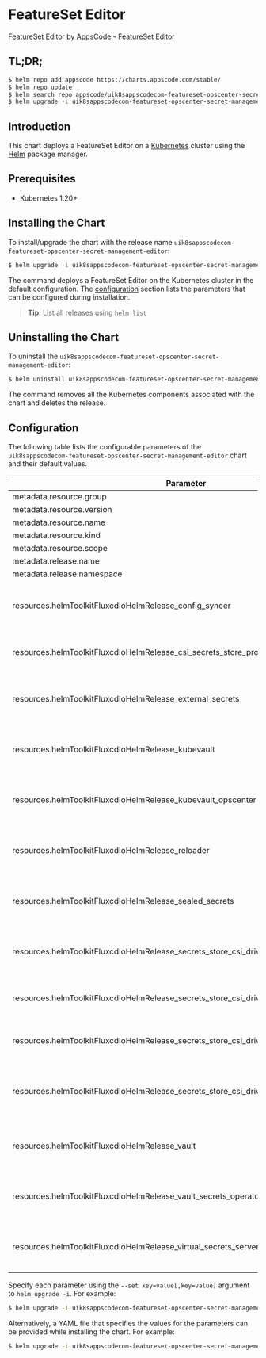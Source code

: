 # FeatureSet Editor

[FeatureSet Editor by AppsCode](https://appscode.com) - FeatureSet Editor

## TL;DR;

```bash
$ helm repo add appscode https://charts.appscode.com/stable/
$ helm repo update
$ helm search repo appscode/uik8sappscodecom-featureset-opscenter-secret-management-editor --version=v0.17.0
$ helm upgrade -i uik8sappscodecom-featureset-opscenter-secret-management-editor appscode/uik8sappscodecom-featureset-opscenter-secret-management-editor -n default --create-namespace --version=v0.17.0
```

## Introduction

This chart deploys a FeatureSet Editor on a [Kubernetes](http://kubernetes.io) cluster using the [Helm](https://helm.sh) package manager.

## Prerequisites

- Kubernetes 1.20+

## Installing the Chart

To install/upgrade the chart with the release name `uik8sappscodecom-featureset-opscenter-secret-management-editor`:

```bash
$ helm upgrade -i uik8sappscodecom-featureset-opscenter-secret-management-editor appscode/uik8sappscodecom-featureset-opscenter-secret-management-editor -n default --create-namespace --version=v0.17.0
```

The command deploys a FeatureSet Editor on the Kubernetes cluster in the default configuration. The [configuration](#configuration) section lists the parameters that can be configured during installation.

> **Tip**: List all releases using `helm list`

## Uninstalling the Chart

To uninstall the `uik8sappscodecom-featureset-opscenter-secret-management-editor`:

```bash
$ helm uninstall uik8sappscodecom-featureset-opscenter-secret-management-editor -n default
```

The command removes all the Kubernetes components associated with the chart and deletes the release.

## Configuration

The following table lists the configurable parameters of the `uik8sappscodecom-featureset-opscenter-secret-management-editor` chart and their default values.

|                                         Parameter                                          | Description |                                                                                                                                                                                                                                                                                                                                                                                              Default                                                                                                                                                                                                                                                                                                                                                                                              |
|--------------------------------------------------------------------------------------------|-------------|---------------------------------------------------------------------------------------------------------------------------------------------------------------------------------------------------------------------------------------------------------------------------------------------------------------------------------------------------------------------------------------------------------------------------------------------------------------------------------------------------------------------------------------------------------------------------------------------------------------------------------------------------------------------------------------------------------------------------------------------------------------------------------------------------|
| metadata.resource.group                                                                    |             | <code>ui.k8s.appscode.com</code>                                                                                                                                                                                                                                                                                                                                                                                                                                                                                                                                                                                                                                                                                                                                                                  |
| metadata.resource.version                                                                  |             | <code>v1alpha1</code>                                                                                                                                                                                                                                                                                                                                                                                                                                                                                                                                                                                                                                                                                                                                                                             |
| metadata.resource.name                                                                     |             | <code>featuresets</code>                                                                                                                                                                                                                                                                                                                                                                                                                                                                                                                                                                                                                                                                                                                                                                          |
| metadata.resource.kind                                                                     |             | <code>FeatureSet</code>                                                                                                                                                                                                                                                                                                                                                                                                                                                                                                                                                                                                                                                                                                                                                                           |
| metadata.resource.scope                                                                    |             | <code>Cluster</code>                                                                                                                                                                                                                                                                                                                                                                                                                                                                                                                                                                                                                                                                                                                                                                              |
| metadata.release.name                                                                      |             | <code>RELEASE-NAME</code>                                                                                                                                                                                                                                                                                                                                                                                                                                                                                                                                                                                                                                                                                                                                                                         |
| metadata.release.namespace                                                                 |             | <code>default</code>                                                                                                                                                                                                                                                                                                                                                                                                                                                                                                                                                                                                                                                                                                                                                                              |
| resources.helmToolkitFluxcdIoHelmRelease_config_syncer                                     |             | <code>{"apiVersion":"helm.toolkit.fluxcd.io/v2","kind":"HelmRelease","metadata":{"labels":{"app.kubernetes.io/component":"config-syncer"},"name":"config-syncer","namespace":"kubeops"},"spec":{"chart":{"spec":{"chart":"config-syncer","sourceRef":{"kind":"HelmRepository","name":"appscode-charts-oci","namespace":"kubeops"},"version":"v0.15.2"}},"install":{"crds":"CreateReplace","createNamespace":true,"remediation":{"retries":-1}},"interval":"5m","releaseName":"config-syncer","storageNamespace":"kubeops","targetNamespace":"kubeops","timeout":"30m","upgrade":{"crds":"CreateReplace","remediation":{"retries":-1}},"values":{"mode":"enterprise"}}}</code>                                                                                                                     |
| resources.helmToolkitFluxcdIoHelmRelease_csi_secrets_store_provider_azure                  |             | <code>{"apiVersion":"helm.toolkit.fluxcd.io/v2","kind":"HelmRelease","metadata":{"labels":{"app.kubernetes.io/component":"csi-secrets-store-provider-azure"},"name":"csi-secrets-store-provider-azure","namespace":"kubeops"},"spec":{"chart":{"spec":{"chart":"csi-secrets-store-provider-azure","sourceRef":{"kind":"HelmRepository","name":"appscode-charts-oci","namespace":"kubeops"},"version":"1.5.2"}},"install":{"crds":"CreateReplace","createNamespace":true,"remediation":{"retries":-1}},"interval":"5m","releaseName":"csi-secrets-store-provider-azure","storageNamespace":"kubeops","targetNamespace":"kubeops","timeout":"30m","upgrade":{"crds":"CreateReplace","remediation":{"retries":-1}}}}</code>                                                                          |
| resources.helmToolkitFluxcdIoHelmRelease_external_secrets                                  |             | <code>{"apiVersion":"helm.toolkit.fluxcd.io/v2","kind":"HelmRelease","metadata":{"labels":{"app.kubernetes.io/component":"external-secrets"},"name":"external-secrets","namespace":"kubeops"},"spec":{"chart":{"spec":{"chart":"external-secrets","sourceRef":{"kind":"HelmRepository","name":"appscode-charts-oci","namespace":"kubeops"},"version":"0.9.12"}},"install":{"crds":"CreateReplace","createNamespace":true,"remediation":{"retries":-1}},"interval":"5m","releaseName":"external-secrets","storageNamespace":"kubeops","targetNamespace":"kubeops","timeout":"30m","upgrade":{"crds":"CreateReplace","remediation":{"retries":-1}}}}</code>                                                                                                                                         |
| resources.helmToolkitFluxcdIoHelmRelease_kubevault                                         |             | <code>{"apiVersion":"helm.toolkit.fluxcd.io/v2","kind":"HelmRelease","metadata":{"labels":{"app.kubernetes.io/component":"kubevault"},"name":"kubevault","namespace":"kubeops"},"spec":{"chart":{"spec":{"chart":"kubevault","sourceRef":{"kind":"HelmRepository","name":"appscode-charts-oci","namespace":"kubeops"},"version":"v2025.2.10"}},"install":{"crds":"CreateReplace","createNamespace":true,"remediation":{"retries":-1}},"interval":"5m","releaseName":"kubevault","storageNamespace":"kubevault","targetNamespace":"kubevault","timeout":"30m","upgrade":{"crds":"CreateReplace","remediation":{"retries":-1}}}}</code>                                                                                                                                                             |
| resources.helmToolkitFluxcdIoHelmRelease_kubevault_opscenter                               |             | <code>{"apiVersion":"helm.toolkit.fluxcd.io/v2","kind":"HelmRelease","metadata":{"labels":{"app.kubernetes.io/component":"kubevault-opscenter"},"name":"kubevault-opscenter","namespace":"kubeops"},"spec":{"chart":{"spec":{"chart":"kubevault-opscenter","sourceRef":{"kind":"HelmRepository","name":"appscode-charts-oci","namespace":"kubeops"},"version":"v2025.2.10"}},"install":{"crds":"CreateReplace","createNamespace":true,"remediation":{"retries":-1}},"interval":"5m","releaseName":"kubevault-opscenter","storageNamespace":"kubevault","targetNamespace":"kubevault","timeout":"30m","upgrade":{"crds":"CreateReplace","remediation":{"retries":-1}}}}</code>                                                                                                                     |
| resources.helmToolkitFluxcdIoHelmRelease_reloader                                          |             | <code>{"apiVersion":"helm.toolkit.fluxcd.io/v2","kind":"HelmRelease","metadata":{"labels":{"app.kubernetes.io/component":"reloader"},"name":"reloader","namespace":"kubeops"},"spec":{"chart":{"spec":{"chart":"reloader","sourceRef":{"kind":"HelmRepository","name":"appscode-charts-oci","namespace":"kubeops"},"version":"1.0.79"}},"install":{"crds":"CreateReplace","createNamespace":true,"remediation":{"retries":-1}},"interval":"5m","releaseName":"reloader","storageNamespace":"kubeops","targetNamespace":"kubeops","timeout":"30m","upgrade":{"crds":"CreateReplace","remediation":{"retries":-1}}}}</code>                                                                                                                                                                         |
| resources.helmToolkitFluxcdIoHelmRelease_sealed_secrets                                    |             | <code>{"apiVersion":"helm.toolkit.fluxcd.io/v2","kind":"HelmRelease","metadata":{"labels":{"app.kubernetes.io/component":"sealed-secrets"},"name":"sealed-secrets","namespace":"kubeops"},"spec":{"chart":{"spec":{"chart":"sealed-secrets","sourceRef":{"kind":"HelmRepository","name":"appscode-charts-oci","namespace":"kubeops"},"version":"2.14.2"}},"install":{"crds":"CreateReplace","createNamespace":true,"remediation":{"retries":-1}},"interval":"5m","releaseName":"sealed-secrets","storageNamespace":"kubeops","targetNamespace":"kubeops","timeout":"30m","upgrade":{"crds":"CreateReplace","remediation":{"retries":-1}}}}</code>                                                                                                                                                 |
| resources.helmToolkitFluxcdIoHelmRelease_secrets_store_csi_driver                          |             | <code>{"apiVersion":"helm.toolkit.fluxcd.io/v2","kind":"HelmRelease","metadata":{"labels":{"app.kubernetes.io/component":"secrets-store-csi-driver"},"name":"secrets-store-csi-driver","namespace":"kubeops"},"spec":{"chart":{"spec":{"chart":"secrets-store-csi-driver","sourceRef":{"kind":"HelmRepository","name":"appscode-charts-oci","namespace":"kubeops"},"version":"1.4.1"}},"install":{"crds":"CreateReplace","createNamespace":true,"remediation":{"retries":-1}},"interval":"5m","releaseName":"secrets-store-csi-driver","storageNamespace":"kubeops","targetNamespace":"kubeops","timeout":"30m","upgrade":{"crds":"CreateReplace","remediation":{"retries":-1}}}}</code>                                                                                                          |
| resources.helmToolkitFluxcdIoHelmRelease_secrets_store_csi_driver_provider_aws             |             | <code>{"apiVersion":"helm.toolkit.fluxcd.io/v2","kind":"HelmRelease","metadata":{"labels":{"app.kubernetes.io/component":"secrets-store-csi-driver-provider-aws"},"name":"secrets-store-csi-driver-provider-aws","namespace":"kubeops"},"spec":{"chart":{"spec":{"chart":"secrets-store-csi-driver-provider-aws","sourceRef":{"kind":"HelmRepository","name":"appscode-charts-oci","namespace":"kubeops"},"version":"0.3.6"}},"install":{"crds":"CreateReplace","createNamespace":true,"remediation":{"retries":-1}},"interval":"5m","releaseName":"secrets-store-csi-driver-provider-aws","storageNamespace":"kubeops","targetNamespace":"kubeops","timeout":"30m","upgrade":{"crds":"CreateReplace","remediation":{"retries":-1}}}}</code>                                                      |
| resources.helmToolkitFluxcdIoHelmRelease_secrets_store_csi_driver_provider_gcp             |             | <code>{"apiVersion":"helm.toolkit.fluxcd.io/v2","kind":"HelmRelease","metadata":{"labels":{"app.kubernetes.io/component":"secrets-store-csi-driver-provider-gcp"},"name":"secrets-store-csi-driver-provider-gcp","namespace":"kubeops"},"spec":{"chart":{"spec":{"chart":"secrets-store-csi-driver-provider-gcp","sourceRef":{"kind":"HelmRepository","name":"appscode-charts-oci","namespace":"kubeops"},"version":"0.1.0"}},"install":{"crds":"CreateReplace","createNamespace":true,"remediation":{"retries":-1}},"interval":"5m","releaseName":"secrets-store-csi-driver-provider-gcp","storageNamespace":"kubeops","targetNamespace":"kubeops","timeout":"30m","upgrade":{"crds":"CreateReplace","remediation":{"retries":-1}}}}</code>                                                      |
| resources.helmToolkitFluxcdIoHelmRelease_secrets_store_csi_driver_provider_virtual_secrets |             | <code>{"apiVersion":"helm.toolkit.fluxcd.io/v2","kind":"HelmRelease","metadata":{"labels":{"app.kubernetes.io/component":"secrets-store-csi-driver-provider-virtual-secrets"},"name":"secrets-store-csi-driver-provider-virtual-secrets","namespace":"kubeops"},"spec":{"chart":{"spec":{"chart":"secrets-store-csi-driver-provider-virtual-secrets","sourceRef":{"kind":"HelmRepository","name":"appscode-charts-oci","namespace":"kubeops"},"version":"v2025.3.14"}},"install":{"crds":"CreateReplace","createNamespace":true,"remediation":{"retries":-1}},"interval":"5m","releaseName":"secrets-store-csi-driver-provider-virtual-secrets","storageNamespace":"kubeops","targetNamespace":"kubeops","timeout":"30m","upgrade":{"crds":"CreateReplace","remediation":{"retries":-1}}}}</code> |
| resources.helmToolkitFluxcdIoHelmRelease_vault                                             |             | <code>{"apiVersion":"helm.toolkit.fluxcd.io/v2","kind":"HelmRelease","metadata":{"labels":{"app.kubernetes.io/component":"vault"},"name":"vault","namespace":"kubeops"},"spec":{"chart":{"spec":{"chart":"vault","sourceRef":{"kind":"HelmRepository","name":"appscode-charts-oci","namespace":"kubeops"},"version":"0.27.0"}},"install":{"crds":"CreateReplace","createNamespace":true,"remediation":{"retries":-1}},"interval":"5m","releaseName":"vault","storageNamespace":"kubeops","targetNamespace":"kubeops","timeout":"30m","upgrade":{"crds":"CreateReplace","remediation":{"retries":-1}}}}</code>                                                                                                                                                                                     |
| resources.helmToolkitFluxcdIoHelmRelease_vault_secrets_operator                            |             | <code>{"apiVersion":"helm.toolkit.fluxcd.io/v2","kind":"HelmRelease","metadata":{"labels":{"app.kubernetes.io/component":"vault-secrets-operator"},"name":"vault-secrets-operator","namespace":"kubeops"},"spec":{"chart":{"spec":{"chart":"vault-secrets-operator","sourceRef":{"kind":"HelmRepository","name":"appscode-charts-oci","namespace":"kubeops"},"version":"0.4.3"}},"install":{"crds":"CreateReplace","createNamespace":true,"remediation":{"retries":-1}},"interval":"5m","releaseName":"vault-secrets-operator","storageNamespace":"kubeops","targetNamespace":"kubeops","timeout":"30m","upgrade":{"crds":"CreateReplace","remediation":{"retries":-1}}}}</code>                                                                                                                  |
| resources.helmToolkitFluxcdIoHelmRelease_virtual_secrets_server                            |             | <code>{"apiVersion":"helm.toolkit.fluxcd.io/v2","kind":"HelmRelease","metadata":{"labels":{"app.kubernetes.io/component":"virtual-secrets-server"},"name":"virtual-secrets-server","namespace":"kubeops"},"spec":{"chart":{"spec":{"chart":"virtual-secrets-server","sourceRef":{"kind":"HelmRepository","name":"appscode-charts-oci","namespace":"kubeops"},"version":"v2025.3.14"}},"install":{"crds":"CreateReplace","createNamespace":true,"remediation":{"retries":-1}},"interval":"5m","releaseName":"virtual-secrets-server","storageNamespace":"kubeops","targetNamespace":"kubeops","timeout":"30m","upgrade":{"crds":"CreateReplace","remediation":{"retries":-1}}}}</code>                                                                                                             |


Specify each parameter using the `--set key=value[,key=value]` argument to `helm upgrade -i`. For example:

```bash
$ helm upgrade -i uik8sappscodecom-featureset-opscenter-secret-management-editor appscode/uik8sappscodecom-featureset-opscenter-secret-management-editor -n default --create-namespace --version=v0.17.0 --set metadata.resource.group=ui.k8s.appscode.com
```

Alternatively, a YAML file that specifies the values for the parameters can be provided while
installing the chart. For example:

```bash
$ helm upgrade -i uik8sappscodecom-featureset-opscenter-secret-management-editor appscode/uik8sappscodecom-featureset-opscenter-secret-management-editor -n default --create-namespace --version=v0.17.0 --values values.yaml
```
